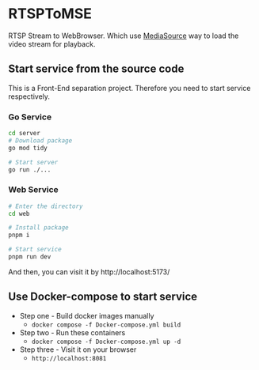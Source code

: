 # RTSPToMSE
RTSP Stream to WebBrowser. Which use [MediaSource](https://developer.mozilla.org/en-US/docs/Web/API/MediaSource) way to load the video stream for playback.

## Start service from the source code

This is a Front-End separation project. Therefore you need to start service respectively.

### Go Service

```bash
cd server
# Download package
go mod tidy

# Start server
go run ./...
```

### Web Service

```bash
# Enter the directory
cd web

# Install package
pnpm i

# Start service
pnpm run dev
```

And then, you can visit it by http://localhost:5173/

## Use Docker-compose to start service

- Step one - Build docker images manually
  - `docker compose -f Docker-compose.yml build`
- Step two - Run these containers
  - `docker compose -f Docker-compose.yml up -d`
- Step three - Visit it on your browser
  - `http://localhost:8081`

